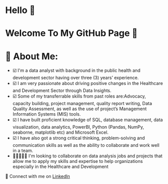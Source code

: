 # Hello 🤗

# Welcome To My GitHub Page 👋 

# 💫 About Me:
- ☑️ I'm a data analyst with background in the public health and development sector having over three (3) years’ experience.
- ☑️ I am very passionate about driving positive changes in the Healthcare and Development Sector through Data Insights.
- ☑️ Some of my transferrable skills from past roles are:Advocacy, capacity building, project management, quality report writing, Data Quality Assessment, as well as the use of project’s Management Information Systems (MIS) tools.
- ☑️ I have built proficient knowledge of SQL, database management, data visualization, data analytics, PowerBI, Python (Pandas, NumPy, seaborne, matplotlib etc) and Microsoft Excel.
- ☑️ I have also got a strong critical thinking, problem-solving and communication skills as well as the ability to collaborate and work well in a team.
- 👩🏻‍🤝‍👨🏽 I'm looking to collaborate on data analysis jobs and projects that allow me to apply my skills and expertise to help organizations especially in the Healthcare and Development


🍭 Connect with me on [Linkedln](https://www.linkedin.com/in/iheoma-sunday-emenike)

<!---


